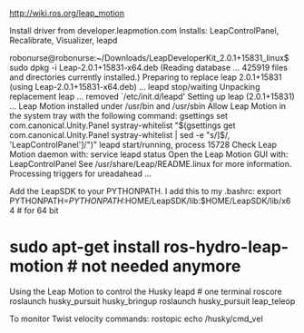 http://wiki.ros.org/leap_motion

Install driver from developer.leapmotion.com
	Installs: LeapControlPanel, Recalibrate, Visualizer, leapd

robonurse@robonurse:~/Downloads/LeapDeveloperKit_2.0.1+15831_linux$ sudo dpkg -i Leap-2.0.1+15831-x64.deb 
(Reading database ... 425919 files and directories currently installed.)
Preparing to replace leap 2.0.1+15831 (using Leap-2.0.1+15831-x64.deb) ...
leapd stop/waiting
Unpacking replacement leap ...
removed `/etc/init.d/leapd'
Setting up leap (2.0.1+15831) ...
Leap Motion installed under /usr/bin and /usr/sbin
Allow Leap Motion in the system tray with the following command:
  gsettings set com.canonical.Unity.Panel systray-whitelist "$(gsettings get com.canonical.Unity.Panel systray-whitelist | sed -e "s/]$/, 'LeapControlPanel']/")"
leapd start/running, process 15728
Check Leap Motion daemon with:
  service leapd status
Open the Leap Motion GUI with:
  LeapControlPanel
See /usr/share/Leap/README.linux for more information.
Processing triggers for ureadahead ...


Add the LeapSDK to your PYTHONPATH. I add this to my .bashrc:
    export PYTHONPATH=$PYTHONPATH:$HOME/LeapSDK/lib:$HOME/LeapSDK/lib/x64 # for 64 bit


# sudo apt-get install ros-hydro-leap-motion # not needed anymore



Using the Leap Motion to control the Husky
    leapd # one terminal
    roscore
    roslaunch husky_pursuit husky_bringup
    roslaunch husky_pursuit leap_teleop

To monitor Twist velocity commands:
    rostopic echo /husky/cmd_vel